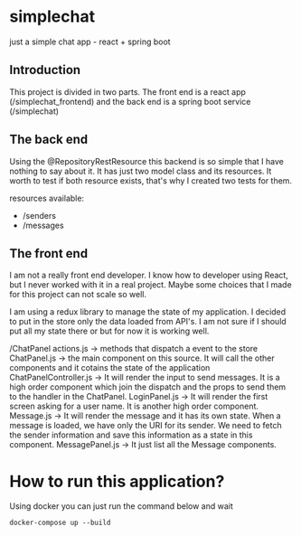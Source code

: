 # simplechat
just a simple chat app - react + spring boot

## Introduction
This project is divided in two parts. 
The front end is a react app (/simplechat_frontend) and the back end is a spring boot service (/simplechat)


## The back end
Using the @RepositoryRestResource this backend is so simple that I have nothing to say about it. 
It has just two model class and its resources. 
It worth to test if both resource exists, that's why I created two tests for them.

resources available: 
  * /senders
  * /messages


## The front end
I am not a really front end developer. I know how to developer using React, but I never worked with it in a real project.
Maybe some choices that I made for this project can not scale so well. 

I am using a redux library to manage the state of my application. I decided to put in the store only the data loaded from API's.
I am not sure if I should put all my state there or but for now it is working well. 


/ChatPanel
   actions.js  -> methods that dispatch a event to the store
   ChatPanel.js -> the main component on this source. It will call the other components and it cotains the state of the application
   ChatPanelController.js -> It will render the input to send messages. It is a high order component which join the dispatch and the props to send them to the handler in the ChatPanel.
   LoginPanel.js -> It will render the first screen asking for a user name. It is another high order component.
   Message.js -> It will render the message and it has its own state. When a message is loaded, we have only the URI for its sender. We need to fetch the sender information and save this information as a state in this component.
   MessagePanel.js -> It just list all the Message components.
   
# How to run this application?
Using docker you can just run the command below and wait
``` 
docker-compose up --build 
```

